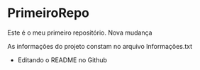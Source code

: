 # PrimeiroRepo

Este é o meu primeiro repositório.
Nova mudança

As informações do projeto constam no arquivo Informações.txt

* Editando o README no Github
